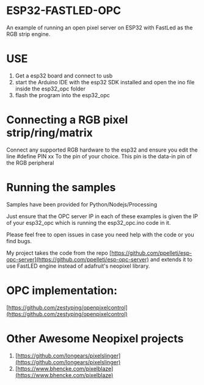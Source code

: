 # ESP32-FASTLED-OPC
An example of running an open pixel server on ESP32 with FastLed as the RGB strip engine.

# USE
1) Get a esp32 board and connect to usb
2) start the Arduino IDE with the esp32 SDK installed and open the ino file inside the esp32_opc folder
3) flash the program into the esp32_opc

# Connecting a RGB pixel strip/ring/matrix

Connect any supported RGB hardware to the esp32 and ensure you edit the line
#define PIN xx
To the pin of your choice. This pin is the data-in pin of the RGB peripheral

# Running the samples
Samples have been provided for Python/Nodejs/Processing

Just ensure that the OPC server IP in each of these examples is given the IP of your esp32_opc
which is running the esp32_opc.ino code in it.

Please feel free to open issues in case you need help with the code or you find bugs.  

My project takes the code from the repo
[https://github.com/ppelleti/esp-opc-server](https://github.com/ppelleti/esp-opc-server)
and extends it to use FastLED engine instead of adafruit's neopixel library.

# OPC implementation:
[https://github.com/zestyping/openpixelcontrol](https://github.com/zestyping/openpixelcontrol)

# Other Awesome Neopixel projects
1) [https://github.com/longears/pixelslinger](https://github.com/longears/pixelslinger)
2) [https://www.bhencke.com/pixelblaze](https://www.bhencke.com/pixelblaze)
